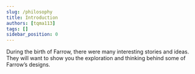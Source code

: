 ```yaml
---
slug: /philosophy
title: Introduction
authors: [tqma113]
tags: []
sidebar_position: 0
---
```


During the birth of Farrow, there were many interesting stories and ideas. They will want to show you the exploration and thinking behind some of Farrow’s designs.
